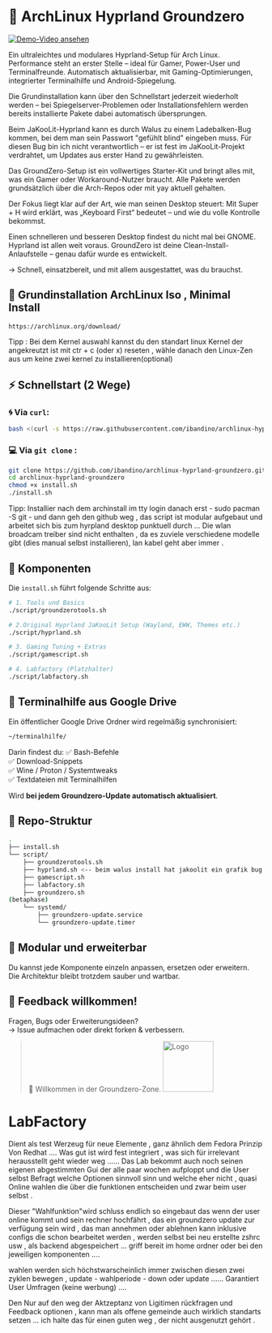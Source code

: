 # 🧱 ArchLinux Hyprland Groundzero

[![Demo-Video ansehen](https://img.youtube.com/vi/nBtTQXCSSMw/maxresdefault.jpg)](https://www.youtube.com/watch?v=nBtTQXCSSMw)

Ein ultraleichtes und modulares Hyprland-Setup für Arch Linux.
Performance steht an erster Stelle – ideal für Gamer, Power-User und Terminalfreunde.
Automatisch aktualisierbar, mit Gaming-Optimierungen, integrierter Terminalhilfe und Android-Spiegelung.

Die Grundinstallation kann über den Schnellstart jederzeit wiederholt werden – bei Spiegelserver-Problemen oder Installationsfehlern werden bereits installierte Pakete dabei automatisch übersprungen.

Beim JaKooLit-Hyprland kann es durch Walus zu einem Ladebalken-Bug kommen, bei dem man sein Passwort "gefühlt blind" eingeben muss. Für diesen Bug bin ich nicht verantwortlich – er ist fest im JaKooLit-Projekt verdrahtet, um Updates aus erster Hand zu gewährleisten.

Das GroundZero-Setup ist ein vollwertiges Starter-Kit und bringt alles mit, was ein Gamer oder Workaround-Nutzer braucht.
Alle Pakete werden grundsätzlich über die Arch-Repos oder mit yay aktuell gehalten.

Der Fokus liegt klar auf der Art, wie man seinen Desktop steuert:
Mit Super + H wird erklärt, was „Keyboard First“ bedeutet – und wie du volle Kontrolle bekommst.

Einen schnelleren und besseren Desktop findest du nicht mal bei GNOME.
Hyprland ist allen weit voraus.
GroundZero ist deine Clean-Install-Anlaufstelle – genau dafür wurde es entwickelt.

→ Schnell, einsatzbereit, und mit allem ausgestattet, was du brauchst.
## 👣 Grundinstallation ArchLinux Iso , Minimal Install 
```
https://archlinux.org/download/
```
Tipp : Bei dem Kernel auswahl kannst du den standart linux Kernel
der angekreutzt ist mit ctr + c (oder x) reseten , wähle danach den Linux-Zen aus um keine zwei kernel zu installieren(optional)


## ⚡ Schnellstart (2 Wege)
### 🌀 Via `curl`:
```bash
bash <(curl -s https://raw.githubusercontent.com/ibandino/archlinux-hyprland-groundzero/main/install.sh)
```

### 💻 Via `git clone` :
```bash
git clone https://github.com/ibandino/archlinux-hyprland-groundzero.git
cd archlinux-hyprland-groundzero
chmod +x install.sh
./install.sh
```
Tipp: Installier nach dem archinstall im tty login danach erst - sudo pacman -S git - und dann geh den github weg ,
das script ist modular aufgebaut und arbeitet sich bis zum hyrpland desktop punktuell durch ...
Die wlan broadcam treiber sind nicht enthalten , da es zuviele verschiedene modelle gibt (dies manual selbst installieren),
lan kabel geht aber immer .

## 🔧 Komponenten
Die `install.sh` führt folgende Schritte aus:
```bash
# 1. Tools und Basics
./script/groundzerotools.sh

# 2.Original Hyprland JaKooLit Setup (Wayland, EWW, Themes etc.)
./script/hyprland.sh

# 3. Gaming Tuning + Extras
./script/gamescript.sh

# 4. Labfactory (Platzhalter)
./script/labfactory.sh

```
## 📁 Terminalhilfe aus Google Drive
Ein öffentlicher Google Drive Ordner wird regelmäßig synchronisiert:
```bash
~/terminalhilfe/
```

Darin findest du:
✅ Bash-Befehle  
✅ Download-Snippets  
✅ Wine / Proton / Systemtweaks  
✅ Textdateien mit Terminalhilfen

Wird **bei jedem Groundzero-Update automatisch aktualisiert**.

## 📂 Repo-Struktur
```bash
.
├── install.sh
└── script/
    ├── groundzerotools.sh
    ├── hyprland.sh <-- beim walus install hat jakoolit ein grafik bug , ein install balken verdeckt das sudo passwort(JaKooLit Mini bugg)
    ├── gamescript.sh
    ├── labfactory.sh
    ├── groundzero.sh
(betaphase)
    └── systemd/
        ├── groundzero-update.service
        └── groundzero-update.timer
```

## 🧩 Modular und erweiterbar
Du kannst jede Komponente einzeln anpassen, ersetzen oder erweitern.  
Die Architektur bleibt trotzdem sauber und wartbar.

## 📢 Feedback willkommen!
Fragen, Bugs oder Erweiterungsideen?  
→ Issue aufmachen oder direkt forken & verbessern.

> 🫡 Willkommen in der Groundzero-Zone.
> <img src="https://github.com/user-attachments/assets/4f9540f5-c56c-42e6-879a-d3145e49210b" alt="Logo" width="100"/>


# LabFactory
Dient als test Werzeug für neue Elemente , ganz ähnlich dem Fedora Prinzip Von Redhat ....
Was gut ist wird fest integriert , was sich für irrelevant herausstellt geht wieder weg ......
Das Lab bekommt auch noch seinen eigenen abgestimmten Gui der alle paar wochen aufploppt und die User selbst Befragt welche Optionen sinnvoll sinn und welche eher nicht , quasi Online wahlen die über die funktionen entscheiden und zwar beim user selbst . 

Dieser "Wahlfunktion"wird schluss endlich so eingebaut das wenn der user online kommt und sein rechner hochfährt , das ein groundzero update zur verfügung sein wird , das man annehmen oder ablehnen kann inklusive configs die schon bearbeitet werden , werden selbst bei neu erstellte zshrc usw , als backend abgespeichert ... griff bereit im home ordner oder bei den jeweiligen komponenten ....

wahlen werden sich höchstwarscheinlich immer zwischen diesen zwei zyklen bewegen , update - wahlperiode - down oder update ...... Garantiert User Umfragen (keine werbung) ....


Den Nur auf den weg der Aktzeptanz von Ligitimen rückfragen und Feedback optionen , kann man als offene gemeinde auch wirklich standarts setzen ... ich halte das für einen guten weg , der nicht ausgenutzt gehört .
